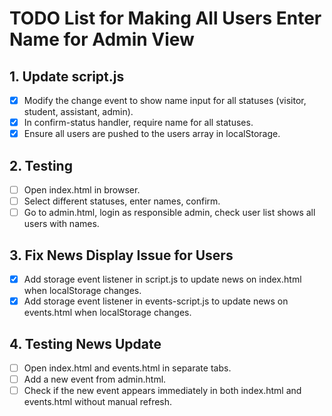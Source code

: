 # TODO List for Making All Users Enter Name for Admin View

## 1. Update script.js
- [x] Modify the change event to show name input for all statuses (visitor, student, assistant, admin).
- [x] In confirm-status handler, require name for all statuses.
- [x] Ensure all users are pushed to the users array in localStorage.

## 2. Testing
- [ ] Open index.html in browser.
- [ ] Select different statuses, enter names, confirm.
- [ ] Go to admin.html, login as responsible admin, check user list shows all users with names.

## 3. Fix News Display Issue for Users
- [x] Add storage event listener in script.js to update news on index.html when localStorage changes.
- [x] Add storage event listener in events-script.js to update news on events.html when localStorage changes.

## 4. Testing News Update
- [ ] Open index.html and events.html in separate tabs.
- [ ] Add a new event from admin.html.
- [ ] Check if the new event appears immediately in both index.html and events.html without manual refresh.
